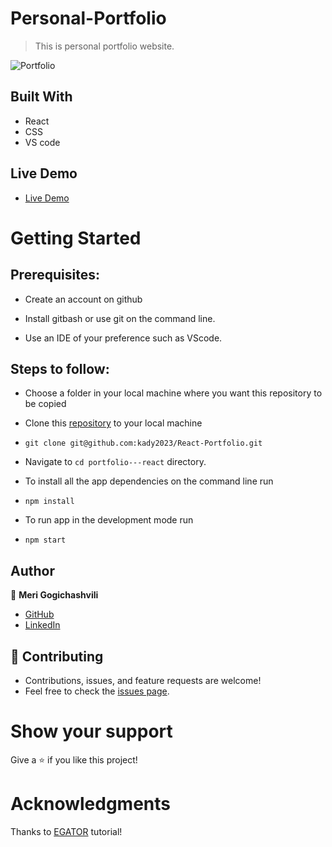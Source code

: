# Personal-Portfolio
> This is personal portfolio website.

![Portfolio](https://raw.github.com/kady2023/React-Portfolio/master/src/assets/port.png)

## Built With

- React
- CSS
- VS code

## Live Demo

- [Live Demo](https://nitin-kadyan-portfolio.netlify.app/)


# Getting Started
## Prerequisites:


- Create an account on github

- Install gitbash or use git on the command line.

- Use an IDE of your preference such as VScode.

## Steps to follow:

- Choose a folder in your local machine where you want this repository to be copied

- Clone this [repository](https://github.com/kady2023/React-Portfolio) to your local machine 
- ```
  git clone git@github.com:kady2023/React-Portfolio.git
  ```

- Navigate to `cd portfolio---react`  directory.

- To install all the app dependencies on the command line run
- ```
  npm install
  ``` 
- To run app in the development mode run 
- ```
  npm start
  ```


## Author

:woman: **Meri Gogichashvili**

- [GitHub](https://github.com/kady2023)
- [LinkedIn](https://www.linkedin.com/in/nitin-kadyan/)

## 🤝 Contributing
- Contributions, issues, and feature requests are welcome!
- Feel free to check the [issues page](https://github.com/kady2023/React-Portfolio/issues).

# Show your support
Give a ⭐ if you like this project!

# Acknowledgments
Thanks to [EGATOR](https://www.youtube.com/watch?v=G-Cr00UYokU&list=WL&index=55&t=1845s) tutorial!